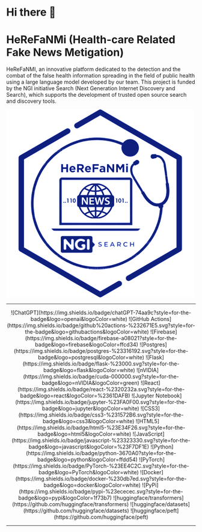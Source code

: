 # Hi there 👋
# HeReFaNMi (Health-care Related Fake News Metigation)

HeReFaNMI, an innovative platform dedicated to the detection and the combat of the false health information spreading in the field of public health using a large language model developed by our team. This project is funded by the NGI initiative Search (Next Generation Internet Discovery and Search), which supports the development of trusted open source search and discovery tools.

![logo](../logo.png)

---
<center>
  ![ChatGPT](https://img.shields.io/badge/chatGPT-74aa9c?style=for-the-badge&logo=openai&logoColor=white)
  ![GitHub Actions](https://img.shields.io/badge/github%20actions-%232671E5.svg?style=for-the-badge&logo=githubactions&logoColor=white)
  ![Firebase](https://img.shields.io/badge/firebase-a08021?style=for-the-badge&logo=firebase&logoColor=ffcd34)
  ![Postgres](https://img.shields.io/badge/postgres-%23316192.svg?style=for-the-badge&logo=postgresql&logoColor=white)
  ![Flask](https://img.shields.io/badge/flask-%23000.svg?style=for-the-badge&logo=flask&logoColor=white)
  ![nVIDIA](https://img.shields.io/badge/cuda-000000.svg?style=for-the-badge&logo=nVIDIA&logoColor=green)
  ![React](https://img.shields.io/badge/react-%2320232a.svg?style=for-the-badge&logo=react&logoColor=%2361DAFB)
  ![Jupyter Notebook](https://img.shields.io/badge/jupyter-%23FA0F00.svg?style=for-the-badge&logo=jupyter&logoColor=white)
  ![CSS3](https://img.shields.io/badge/css3-%231572B6.svg?style=for-the-badge&logo=css3&logoColor=white)
  ![HTML5](https://img.shields.io/badge/html5-%23E34F26.svg?style=for-the-badge&logo=html5&logoColor=white)
  ![JavaScript](https://img.shields.io/badge/javascript-%23323330.svg?style=for-the-badge&logo=javascript&logoColor=%23F7DF1E)
  ![Python](https://img.shields.io/badge/python-3670A0?style=for-the-badge&logo=python&logoColor=ffdd54)
  ![PyTorch](https://img.shields.io/badge/PyTorch-%23EE4C2C.svg?style=for-the-badge&logo=PyTorch&logoColor=white)
  ![Docker](https://img.shields.io/badge/docker-%230db7ed.svg?style=for-the-badge&logo=docker&logoColor=white)
  ![PyPi](https://img.shields.io/badge/pypi-%23ececec.svg?style=for-the-badge&logo=pypi&logoColor=1f73b7)
  ![huggingface/transformers](https://github.com/huggingface/transformers) 
  ![huggingface/datasets](https://github.com/huggingface/datasets)
  ![huggingface/peft](https://github.com/huggingface/peft)
  
</center>

---
<!--

**Here are some ideas to get you started:**

🙋‍♀️ A short introduction - what is your organization all about?
🌈 Contribution guidelines - how can the community get involved?
👩‍💻 Useful resources - where can the community find your docs? Is there anything else the community should know?
🍿 Fun facts - what does your team eat for breakfast?
🧙 Remember, you can do mighty things with the power of [Markdown](https://docs.github.com/github/writing-on-github/getting-started-with-writing-and-formatting-on-github/basic-writing-and-formatting-syntax)
-->
